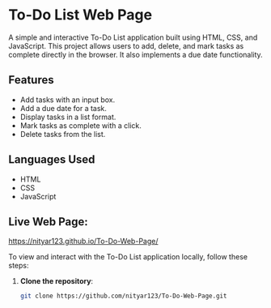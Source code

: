 # To-Do List Web Page

A simple and interactive To-Do List application built using HTML, CSS, and JavaScript. This project allows users to add, delete, and mark tasks as complete directly in the browser. It also implements a due date functionality.

## Features

- Add tasks with an input box.
- Add a due date for a task. 
- Display tasks in a list format.
- Mark tasks as complete with a click.
- Delete tasks from the list.

## Languages Used

- HTML
- CSS
- JavaScript

## Live Web Page: 
https://nityar123.github.io/To-Do-Web-Page/

To view and interact with the To-Do List application locally, follow these steps:

1. **Clone the repository**:
   ```bash
   git clone https://github.com/nityar123/To-Do-Web-Page.git
